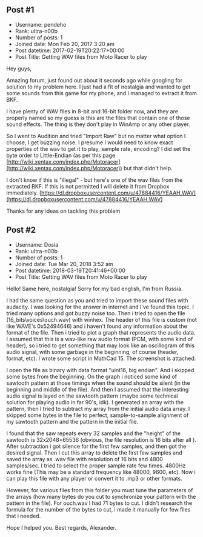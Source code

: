 ## Post #1
- Username: pendeho
- Rank: ultra-n00b
- Number of posts: 1
- Joined date: Mon Feb 20, 2017 3:20 am
- Post datetime: 2017-02-19T20:22:17+00:00
- Post Title: Getting WAV files from Moto Racer to play

Hey guys,

Amazing forum, just found out about it seconds ago while googling for solution to my problem here. I just had a fit of nostalgia and wanted to get some sounds from this game for my phone, and I managed to extract it from BKF.

I have plenty of WAV files in 8-bit and 16-bit folder now, and they are properly named so my guess is this are the files that contain one of those sound effects. The thing is they don't play in WinAmp or any other player.

So I went to Audition and tried "Import Raw" but no matter what option I choose, I get buzzing noise. I presume I would need to know exact properties of the wav to get it to play, sample rate, encoding? I did set the byte order to Little-Endian (as per this page [http://wiki.xentax.com/index.php/Motoracer](http://wiki.xentax.com/index.php/Motoracer)) but that didn't help. 

I don't know if this is "illegal" - but here's one of the wav files from the extracted BKF. If this is not permitted I will delete it from Dropbox immediately. [https://dl.dropboxusercontent.com/u/47884416/YEAAH.WAV](https://dl.dropboxusercontent.com/u/47884416/YEAAH.WAV)

Thanks for any ideas on tackling this problem
## Post #2
- Username: Dosia
- Rank: ultra-n00b
- Number of posts: 1
- Joined date: Tue Mar 20, 2018 3:52 am
- Post datetime: 2018-03-19T20:41:46+00:00
- Post Title: Getting WAV files from Moto Racer to play

Hello! Same here, nostalgia!    Sorry for my bad english, I'm from Russia.

I had the same question as you and tried to import these sound files with audacity. I was looking for the answer in internet and I've found this topic. I tried many options and got buzzy noise too. Then i tried to open the file (16_bits\voices\ouch.wav) with winhex. The header of this file is custom (not like WAVE's 0x52494646) and i haven't found any information about the format of the file. Then i tried to plot a graph that represents the audio data. I assumed that this is a wav-like raw audio format (PCM, with some kind of header), so i tried to get something that may look like an oscillogram of this audio signal, with some garbage in the beginning, of course (header, format, etc). I wrote some script in MathCad 15. The screenshot is attached. 



I open the file as binary with data format "uint16, big endian". And i skipped some bytes from the beginning. On the graph i noticed some kind of sawtooth pattern at those timings when the sound should be silent (in the beginning and middle of the file). And then I assumed that the interesting audio signal is layed on the sawtooth pattern (maybe some technical solution for playing audio in far 90's, idk). I generated an array with the pattern, then I tried to subtract my array from the initial audio data array. I skipped some bytes in the file to perfect, sample-to-sample alignment of my sawtooth pattern and the pattern in the initial file. 

I found that the saw repeats every 32 samples and the "height" of the sawtooth is 32x2048=65536 (obvious, the file resolution is 16 bits after all   ). After subtraction i got silence for the first few samples, and then got the desired signal. Then I cut this array to delete the first few samples and saved the array as .wav file with resolution of 16 bits and 4800 samples/sec. I tried to select the proper sample rate few times. 4800Hz works fine (This may be a standard frequency like 48000, 9600, etc). Now i can play this file with any player or convert it to .mp3 or other formats. 

However, for various files from this folder you must tune the parameters of the arrays (how many bytes do you cut to synchronize your pattern with the pattern in the file). For ouch.wav I had 71 bytes to cut. I didn't research the formula for the number of the bytes to cut, i made it manually for few files that i needed.

Hope I helped you. Best regards, Alexander.
